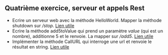 ## Quatrième exercice, serveur et appels Rest

* Ecrire un serveur web avec la méthode HelloWorld. Mapper la méthode shutdown sur _/stop_. [Lien utile](https://golang.org/pkg/net/http/)
* Ecrire la méthode add5toValue qui prend un paramètre _value_ (qui est un nombre), additionne 5 et le renvoie. La mapper sur _/add5_. [Lien utile](https://golang.org/pkg/strconv/)
* Implémenter la méthode CallURL qui interroge une url et renvoie le résultat en string. [Lien utile](https://golang.org/pkg/io/ioutil/)